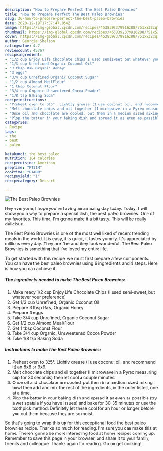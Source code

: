```yaml
---
description: "How to Prepare Perfect The Best Paleo Brownies"
title: "How to Prepare Perfect The Best Paleo Brownies"
slug: 36-how-to-prepare-perfect-the-best-paleo-brownies
date: 2020-12-19T17:07:47.054Z
image: https://img-global.cpcdn.com/recipes/4538392379916288/751x532cq70/the-best-paleo-brownies-recipe-main-photo.jpg
thumbnail: https://img-global.cpcdn.com/recipes/4538392379916288/751x532cq70/the-best-paleo-brownies-recipe-main-photo.jpg
cover: https://img-global.cpcdn.com/recipes/4538392379916288/751x532cq70/the-best-paleo-brownies-recipe-main-photo.jpg
author: Georgia Shelton
ratingvalue: 4.7
reviewcount: 45767
recipeingredient:
- "1/2 cup Enjoy Life Chocolate Chips I used semisweet but whatever your preference"
- "1/3 cup Unrefined Organic Coconut Oil"
- "3 tbsp Raw Organic Honey"
- "3 eggs"
- "3/4 cup Unrefined Organic Coconut Sugar"
- "1/2 cup Almond MealFlour"
- "1 tbsp Coconut Flour"
- "3/4 cup Organic Unsweetened Cocoa Powder"
- "1/8 tsp Baking Soda"
recipeinstructions:
- "Preheat oven to 325°. Lightly grease (I use coconut oil, and recommend it) an 8x8 or 9x9."
- "Melt chocolate chips and oil together (I microwave in a Pyrex measuring cup for 30 seconds) then let cool a couple minutes."
- "Once oil and chocolate are cooled, put them in a medium sized mixing bowl then add and mix the rest of the ingredients, in the order listed, one at a time."
- "Plop the batter in your baking dish and spread it as even as possible (try a wet spatula if you have issues) and bake for 30-35 minutes or use the toothpick method. Definitely let these cool for an hour or longer before you cut them because they are so moist."
categories:
- Recipe
tags:
- the
- best
- paleo

katakunci: the best paleo 
nutrition: 184 calories
recipecuisine: American
preptime: "PT11M"
cooktime: "PT48M"
recipeyield: "1"
recipecategory: Dessert

---
```



![The Best Paleo Brownies](https://img-global.cpcdn.com/recipes/4538392379916288/751x532cq70/the-best-paleo-brownies-recipe-main-photo.jpg)

Hey everyone, I hope you're having an amazing day today. Today, I will show you a way to prepare a special dish, the best paleo brownies. One of my favorites. This time, I'm gonna make it a bit tasty. This will be really delicious.



The Best Paleo Brownies is one of the most well liked of recent trending meals in the world. It is easy, it is quick, it tastes yummy. It's appreciated by millions every day. They are fine and they look wonderful. The Best Paleo Brownies is something that I've loved my entire life.


To get started with this recipe, we must first prepare a few components. You can have the best paleo brownies using 9 ingredients and 4 steps. Here is how you can achieve it.

<!--inarticleads1-->

##### The ingredients needed to make The Best Paleo Brownies:

1. Make ready 1/2 cup Enjoy Life Chocolate Chips (I used semi-sweet, but whatever your preference)
1. Get 1/3 cup Unrefined, Organic Coconut Oil
1. Prepare 3 tbsp Raw, Organic Honey
1. Prepare 3 eggs
1. Take 3/4 cup Unrefined, Organic Coconut Sugar
1. Get 1/2 cup Almond Meal/Flour
1. Get 1 tbsp Coconut Flour
1. Take 3/4 cup Organic, Unsweetened Cocoa Powder
1. Take 1/8 tsp Baking Soda




<!--inarticleads2-->

##### Instructions to make The Best Paleo Brownies:

1. Preheat oven to 325°. Lightly grease (I use coconut oil, and recommend it) an 8x8 or 9x9.
1. Melt chocolate chips and oil together (I microwave in a Pyrex measuring cup for 30 seconds) then let cool a couple minutes.
1. Once oil and chocolate are cooled, put them in a medium sized mixing bowl then add and mix the rest of the ingredients, in the order listed, one at a time.
1. Plop the batter in your baking dish and spread it as even as possible (try a wet spatula if you have issues) and bake for 30-35 minutes or use the toothpick method. Definitely let these cool for an hour or longer before you cut them because they are so moist.




So that's going to wrap this up for this exceptional food the best paleo brownies recipe. Thanks so much for reading. I'm sure you can make this at home. There's gonna be more interesting food at home recipes coming up. Remember to save this page in your browser, and share it to your family, friends and colleague. Thanks again for reading. Go on get cooking!
